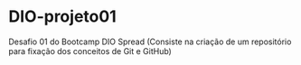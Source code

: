 # DIO-projeto01
Desafio 01 do Bootcamp DIO Spread (Consiste na criação de um repositório para fixação dos conceitos de Git e GitHub)
